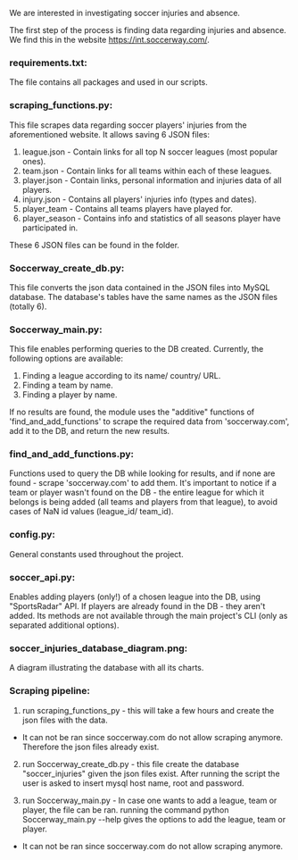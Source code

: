 
We are interested in investigating soccer injuries and absence.

The first step of the process is finding data regarding injuries and absence.
We find this in the website https://int.soccerway.com/.

### requirements.txt:
The file contains all packages and used in our scripts.


### scraping_functions.py:
This file scrapes data regarding soccer players' injuries from the aforementioned website.
It allows saving 6 JSON files:
1. league.json - Contain links for all top N soccer leagues (most popular ones).
2. team.json - Contain links for all teams within each of these leagues.
3. player.json - Contain links, personal information and injuries data of all players.
4. injury.json - Contains all players' injuries info (types and dates).
5. player_team - Contains all teams players have played for.
6. player_season - Contains info and statistics of all seasons player have participated in.

These 6 JSON files can be found in the folder.


### Soccerway_create_db.py:
This file converts the json data contained in the JSON files into MySQL database.
The database's tables have the same names as the JSON files (totally 6).


### Soccerway_main.py:
This file enables performing queries to the DB created.
Currently, the following options are available:
1. Finding a league according to its name/ country/ URL.
2. Finding a team by name.
3. Finding a player by name.

If no results are found, the module uses the "additive" functions of 
'find_and_add_functions' to scrape the required data from 'soccerway.com', 
add it to the DB, and return the new results.


### find_and_add_functions.py:
Functions used to query the DB while looking for results,
and if none are found - scrape 'soccerway.com' to add them.
It's important to notice if a team or player wasn't found on the DB - the entire
league for which it belongs is being added (all teams and players from that league),
to avoid cases of NaN id values (league_id/ team_id).


### config.py:
General constants used throughout the project.


### soccer_api.py:
Enables adding players (only!) of a chosen league into the DB, using "SportsRadar" API.
If players are already found in the DB - they aren't added.
Its methods are not available through the main project's CLI (only as separated 
additional options).


### soccer_injuries_database_diagram.png:
A diagram illustrating the database with all its charts.


### Scraping pipeline:

1. run scraping_functions_py - this will take a few hours and create the json files with the data.
* It can not be ran since soccerway.com do not allow scraping anymore. Therefore the json files already exist.

2. run Soccerway_create_db.py - this file create the database "soccer_injuries" given the json files exist.
After running the script the user is asked to insert mysql host name, root and password.

3. run Soccerway_main.py - In case one wants to add a league, team or player, the file can be ran.
running the command python Soccerway_main.py --help gives the options to add the league, team or player.
* It can not be ran since soccerway.com do not allow scraping anymore.
